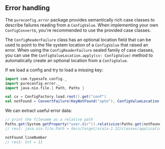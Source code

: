 ## Error handling

The `pureconfig.error` package provides semantically rich case classes to
describe failures reading from a `ConfigValue`. When implementing your own
`ConfigConvert`s, you're recommended to use the provided case classes.

The `ConfigReaderFailure` class has an optional location field that can be used
to point to the file system location of a `ConfigValue` that raised an error.
When using the `ConfigReaderFailure` sealed family of case classes, you can use
the `ConfigValueLocation.apply(cv: ConfigValue)` method to automatically create
an optional location from a `ConfigValue`.

If we load a config and try to load a missing key:

```scala
import com.typesafe.config._
import pureconfig.error._
import java.nio.file.{ Path, Paths }

val cv = ConfigFactory.load.root().get("conf")
val notFound = ConvertFailure(KeyNotFound("xpto"), ConfigValueLocation(cv), "conf").location.get
```

We can extract useful error data:
```scala
// print the filename as a relative path
Paths.get(System.getProperty("user.dir")).relativize(Paths.get(notFound.url.toURI))
// res2: java.nio.file.Path = docs/target/scala-2.12/classes/application.conf

notFound.lineNumber
// res3: Int = 11
```

